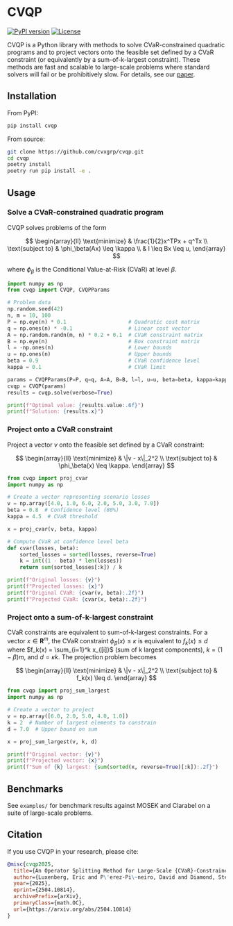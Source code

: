 # CVQP

[![PyPI version](https://img.shields.io/pypi/v/cvqp.svg)](https://pypi.org/project/cvqp/)
[![License](https://img.shields.io/badge/License-Apache%202.0-blue.svg)](LICENSE)

CVQP is a Python library with methods to solve CVaR-constrained quadratic programs and to project vectors onto the feasible set defined by a CVaR constraint (or equivalently by a sum-of-k-largest constraint). These methods are fast and scalable to large-scale problems where standard solvers will fail or be prohibitively slow. For details, see our [paper](https://web.stanford.edu/~boyd/papers/cvar_qp.html).

## Installation

From PyPI:

```bash
pip install cvqp
```

From source:

```bash
git clone https://github.com/cvxgrp/cvqp.git
cd cvqp
poetry install
poetry run pip install -e .
```

## Usage

### Solve a CVaR-constrained quadratic program

CVQP solves problems of the form

$$
\begin{array}{ll}
\text{minimize} & \frac{1}{2}x^TPx + q^Tx \\
\text{subject to} & \phi_\beta(Ax) \leq \kappa \\
                  & l \leq Bx \leq u,
\end{array}
$$

where $\phi_\beta$ is the Conditional Value-at-Risk (CVaR) at level $\beta$.

```python
import numpy as np
from cvqp import CVQP, CVQPParams

# Problem data
np.random.seed(42)
n, m = 10, 100
P = np.eye(n) * 0.1                    # Quadratic cost matrix
q = np.ones(n) * -0.1                  # Linear cost vector
A = np.random.randn(m, n) * 0.2 + 0.1  # CVaR constraint matrix
B = np.eye(n)                          # Box constraint matrix
l = -np.ones(n)                        # Lower bounds
u = np.ones(n)                         # Upper bounds
beta = 0.9                             # CVaR confidence level
kappa = 0.1                            # CVaR limit

params = CVQPParams(P=P, q=q, A=A, B=B, l=l, u=u, beta=beta, kappa=kappa)
cvqp = CVQP(params)
results = cvqp.solve(verbose=True)

print(f"Optimal value: {results.value:.6f}")
print(f"Solution: {results.x}")
```

### Project onto a CVaR constraint

Project a vector $v$ onto the feasible set defined by a CVaR constraint:

$$
\begin{array}{ll}
\text{minimize} & \|v - x\|_2^2 \\
\text{subject to} & \phi_\beta(x) \leq \kappa.
\end{array}
$$

```python
from cvqp import proj_cvar
import numpy as np

# Create a vector representing scenario losses
v = np.array([4.0, 1.0, 6.0, 2.0, 5.0, 3.0, 7.0])
beta = 0.8  # Confidence level (80%)
kappa = 4.5  # CVaR threshold

x = proj_cvar(v, beta, kappa)

# Compute CVaR at confidence level beta
def cvar(losses, beta):
    sorted_losses = sorted(losses, reverse=True)
    k = int((1 - beta) * len(losses))
    return sum(sorted_losses[:k]) / k

print(f"Original losses: {v}")
print(f"Projected losses: {x}")
print(f"Original CVaR: {cvar(v, beta):.2f}")
print(f"Projected CVaR: {cvar(x, beta):.2f}")
```

### Project onto a sum-of-k-largest constraint

CVaR constraints are equivalent to sum-of-k-largest constraints. For a vector $x \in \mathbf{R}^m$, the CVaR constraint $\phi_\beta(x) \leq \kappa$ is equivalent to $f_k(x) \leq d$ where $f_k(x) = \sum_{i=1}^k x_{[i]}$ (sum of k largest components), $k = (1-\beta)m$, and $d = \kappa k$. The projection problem becomes

$$
\begin{array}{ll}
\text{minimize} & \|v - x\|_2^2 \\
\text{subject to} & f_k(x) \leq d.
\end{array}
$$

```python
from cvqp import proj_sum_largest
import numpy as np

# Create a vector to project
v = np.array([6.0, 2.0, 5.0, 4.0, 1.0])
k = 2  # Number of largest elements to constrain
d = 7.0  # Upper bound on sum

x = proj_sum_largest(v, k, d)

print(f"Original vector: {v}")
print(f"Projected vector: {x}")
print(f"Sum of {k} largest: {sum(sorted(x, reverse=True)[:k]):.2f}")
```

## Benchmarks

See `examples/` for benchmark results against MOSEK and Clarabel on a suite of large-scale problems.

## Citation

If you use CVQP in your research, please cite:

```bibtex
@misc{cvqp2025,
  title={An Operator Splitting Method for Large-Scale {CVaR}-Constrained Quadratic Programs},
  author={Luxenberg, Eric and P\'erez-Pi\~neiro, David and Diamond, Steven and Boyd, Stephen},
  year={2025},
  eprint={2504.10814},
  archivePrefix={arXiv},
  primaryClass={math.OC},
  url={https://arxiv.org/abs/2504.10814}
}
```